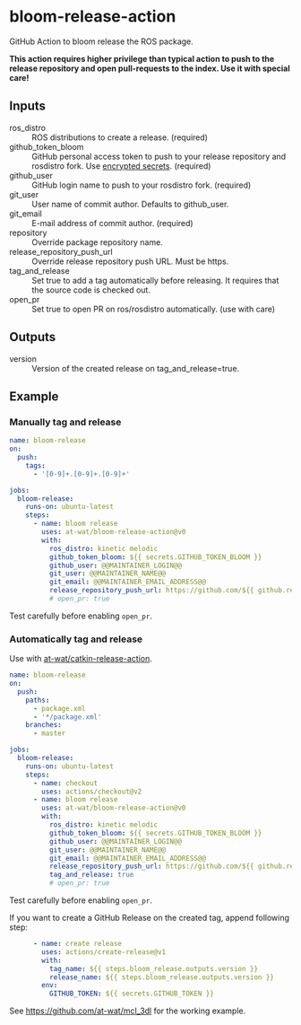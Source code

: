 # bloom-release-action

GitHub Action to bloom release the ROS package.

**This action requires higher privilege than typical action to push to the release repository and open pull-requests to the index. Use it with special care!**

## Inputs
<dl>
<dt>ros_distro</dt> <dd>ROS distributions to create a release. (required)</dd>
<dt>github_token_bloom</dt> <dd>GitHub personal access token to push to your release repository and rosdistro fork. Use <a href="https://help.github.com/en/actions/automating-your-workflow-with-github-actions/creating-and-using-encrypted-secrets">encrypted secrets</a>. (required)</dd>
<dt>github_user</dt> <dd>GitHub login name to push to your rosdistro fork. (required)</dd>
<dt>git_user</dt> <dd>User name of commit author. Defaults to github_user.</dd>
<dt>git_email</dt> <dd>E-mail address of commit author. (required)</dd>
<dt>repository</dt> <dd>Override package repository name.</dd>
<dt>release_repository_push_url</dt> <dd>Override release repository push URL. Must be https.</dd>
<dt>tag_and_release</dt> <dd>Set true to add a tag automatically before releasing. It requires that the source code is checked out.</dd>
<dt>open_pr</dt> <dd>Set true to open PR on ros/rosdistro automatically. (use with care)</dd>
</dl>

## Outputs
<dl>
  <dt>version</dt> <dd>Version of the created release on tag_and_release=true.</dd>
</dl>

## Example

### Manually tag and release

```yaml
name: bloom-release
on:
  push:
    tags:
      - '[0-9]+.[0-9]+.[0-9]+'

jobs:
  bloom-release:
    runs-on: ubuntu-latest
    steps:
      - name: bloom release
        uses: at-wat/bloom-release-action@v0
        with:
          ros_distro: kinetic melodic
          github_token_bloom: ${{ secrets.GITHUB_TOKEN_BLOOM }}
          github_user: @@MAINTAINER_LOGIN@@
          git_user: @@MAINTAINER_NAME@@
          git_email: @@MAINTAINER_EMAIL_ADDRESS@@
          release_repository_push_url: https://github.com/${{ github.repository }}-release.git
          # open_pr: true
```
Test carefully before enabling `open_pr`.

### Automatically tag and release

Use with [at-wat/catkin-release-action](https://github.com/at-wat/catkin-release-action).

```yaml
name: bloom-release
on:
  push:
    paths:
      - package.xml
      - '*/package.xml'
    branches:
      - master

jobs:
  bloom-release:
    runs-on: ubuntu-latest
    steps:
      - name: checkout
        uses: actions/checkout@v2
      - name: bloom release
        uses: at-wat/bloom-release-action@v0
        with:
          ros_distro: kinetic melodic
          github_token_bloom: ${{ secrets.GITHUB_TOKEN_BLOOM }}
          github_user: @@MAINTAINER_LOGIN@@
          git_user: @@MAINTAINER_NAME@@
          git_email: @@MAINTAINER_EMAIL_ADDRESS@@
          release_repository_push_url: https://github.com/${{ github.repository }}-release.git
          tag_and_release: true
          # open_pr: true
```
Test carefully before enabling `open_pr`.

If you want to create a GitHub Release on the created tag, append following step:
```yaml
      - name: create release
        uses: actions/create-release@v1
        with:
          tag_name: ${{ steps.bloom_release.outputs.version }}
          release_name: ${{ steps.bloom_release.outputs.version }}
        env:
          GITHUB_TOKEN: ${{ secrets.GITHUB_TOKEN }}
```

See https://github.com/at-wat/mcl_3dl for the working example.
